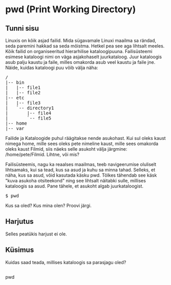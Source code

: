 # pwd (Print Working Directory)

## Tunni sisu

Linuxis on kõik asjad failid. Mida sügavamale Linuxi maailma sa rändad, seda paremini hakkad sa seda mõistma. Hetkel pea see aga lihtsalt meeles. Kõik failid on organiseeritud hierarhilise kataloogipuuna. Failisüsteemi esimese kataloogi nimi on väga asjakohaselt juurkataloog. Juur kataloogis asub palju kaustu ja faile, milles omakorda asub veel kaustu ja faile jne. Näide, kuidas kataloogi puu võib välja näha:

<pre>/
|-- bin
|   |-- file1
|   |-- file2
|-- etc
|   |-- file3
|   `-- directory1
|       |-- file4
|       `-- file5
|-- home
|-- var
</pre>

Failide ja Kataloogide puhul räägitakse nende asukohast. Kui sul oleks kaust nimega home, mille sees oleks pete nimeline kaust, mille sees omakorda oleks kaust Filmid, siis näeks selle asukoht välja järgmine: /home/pete/Filmid. Lihtne, või mis?

Failisüsteemis, nagu ka reaalses maailmas, teeb navigeerumise oluliselt lihtsamaks, kui sa tead, kus sa asud ja kuhu sa minna tahad. Selleks, et näha, kus sa asud, võid kasutada käsku pwd. Tõlkes tähendab see käsk "kuva asukoha otsiteekond" ning see lihtsalt näitabki sulle, millises kataloogis sa asud. Pane tähele, et asukoht algab juurkataloogist.


<pre>$ pwd</pre>

Kus sa oled? Kus mina olen? Proovi järgi.

## Harjutus

Selles peatükis harjust ei ole.

## Küsimus

Kuidas saad teada, millises kataloogis sa parasjagu oled?

##

pwd
